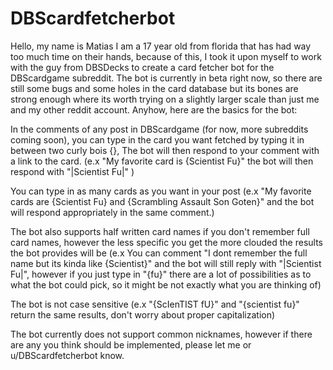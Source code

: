 # DBScardfetcherbot
Hello, my name is Matias I am a 17 year old from florida that has had way too much time on their hands, because of this, I took it upon myself to work with the guy from DBSDecks to create a card fetcher bot for the DBScardgame subreddit. The bot is currently in beta right now, so there are still some bugs and some holes in the card database but its bones are strong enough where its worth trying on a slightly larger scale than just me and my other reddit account. Anyhow, here are the basics for the bot:

In the comments of any post in DBScardgame (for now, more subreddits coming soon), you can type in the card you want fetched by typing it in between two curly bois {}, The bot will then respond to your comment with a link to the card. (e.x "My favorite card is {Scientist Fu}" the bot will then respond with "|Scientist Fu|" )

You can type in as many cards as you want in your post (e.x "My favorite cards are {Scientist Fu} and {Scrambling Assault Son Goten}" and the bot will respond appropriately in the same comment.)

The bot also supports half written card names if you don't remember full card names, however the less specific you get the more clouded the results the bot provides will be (e.x You can comment "I dont remember the full name but its kinda like {Scientist}" and the bot will still reply with "|Scientist Fu|", however if you just type in "{fu}" there are a lot of possibilities as to what the bot could pick, so it might be not exactly what you are thinking of)

The bot is not case sensitive (e.x "{ScIenTIST fU}" and "{scientist fu}" return the same results, don't worry about proper capitalization)

The bot currently does not support common nicknames, however if there are any you think should be implemented, please let me or u/DBScardfetcherbot know.
